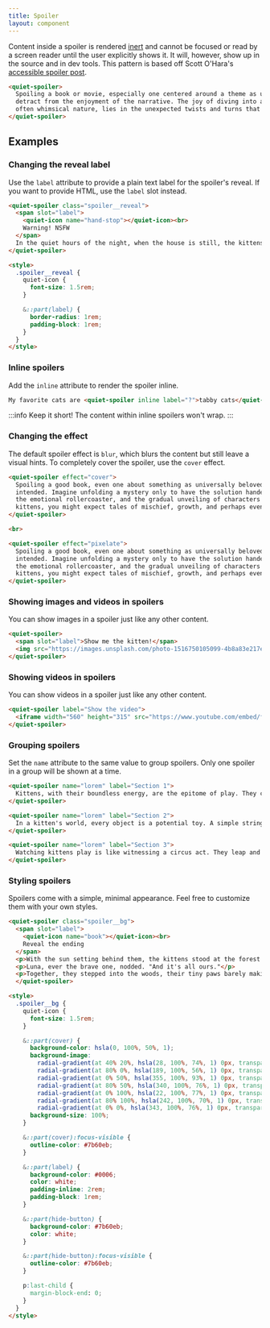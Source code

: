```yaml
---
title: Spoiler
layout: component
---
```


Content inside a spoiler is rendered [inert](https://developer.mozilla.org/en-US/docs/Web/HTML/Global_attributes/inert) and cannot be focused or read by a screen reader until the user explicitly shows it. It will, however, show up in the source and in dev tools. This pattern is based off Scott O'Hara's [accessible spoiler post](https://www.scottohara.me/blog/2024/08/22/spoiler.html).

```html {.example}
<quiet-spoiler>
  Spoiling a book or movie, especially one centered around a theme as universally beloved as cats, can significantly 
  detract from the enjoyment of the narrative. The joy of diving into a story about cats, with their mysterious and 
  often whimsical nature, lies in the unexpected twists and turns that mirror their unpredictable behavior.
</quiet-spoiler>
```

## Examples

### Changing the reveal label

Use the `label` attribute to provide a plain text label for the spoiler's reveal. If you want to provide HTML, use the `label` slot instead.

```html {.example}
<quiet-spoiler class="spoiler__reveal">
  <span slot="label">
    <quiet-icon name="hand-stop"></quiet-icon><br>
    Warning! NSFW
  </span>
  In the quiet hours of the night, when the house is still, the kittens decide it's time for their raucous escapades. They've discovered the laundry basket, not for napping, but for a game of 'who can make the most noise with the least amount of fabric.' Tumbling into a pile of freshly washed socks, they wrestle and roll, occasionally getting their tiny claws stuck in more intimate articles of clothing, leading to a flurry of playful, albeit slightly embarrassing, attempts to free themselves. Their innocent chaos turns the bedroom into a scene that's part comedy, part mild scandal, as they inadvertently create a kitten burlesque show with every leap and pounce.
</quiet-spoiler>

<style>
  .spoiler__reveal {
    quiet-icon {
      font-size: 1.5rem;
    }

    &::part(label) {
      border-radius: 1rem;
      padding-block: 1rem;
    }
  }
</style>
```

### Inline spoilers

Add the `inline` attribute to render the spoiler inline.

```html {.example}
My favorite cats are <quiet-spoiler inline label="?">tabby cats</quiet-spoiler> and <quiet-spoiler inline label="?">flabby cats</quiet-spoiler>.
```

:::info
Keep it short! The content within inline spoilers won't wrap.
:::

### Changing the effect

The default spoiler effect is `blur`, which blurs the content but still leave a visual hints. To completely cover the spoiler, use the `cover` effect.

```html {.example}
<quiet-spoiler effect="cover">
  Spoiling a good book, even one about something as universally beloved as kittens, robs you of the journey the author 
  intended. Imagine unfolding a mystery only to have the solution handed to you at the start; the delight of discovery, 
  the emotional rollercoaster, and the gradual unveiling of characters' depths are all diminished. In a book about 
  kittens, you might expect tales of mischief, growth, and perhaps even a bit of heart-warming drama.
</quiet-spoiler>

<br>

<quiet-spoiler effect="pixelate">
  Spoiling a good book, even one about something as universally beloved as kittens, robs you of the journey the author 
  intended. Imagine unfolding a mystery only to have the solution handed to you at the start; the delight of discovery, 
  the emotional rollercoaster, and the gradual unveiling of characters' depths are all diminished. In a book about 
  kittens, you might expect tales of mischief, growth, and perhaps even a bit of heart-warming drama.
</quiet-spoiler>
```

### Showing images and videos in spoilers

You can show images in a spoiler just like any other content.

```html {.example}
<quiet-spoiler>
  <span slot="label">Show me the kitten!</span>
  <img src="https://images.unsplash.com/photo-1516750105099-4b8a83e217ee?q=80&w=1000&auto=format&fit=crop&ixlib=rb-4.0.3&ixid=M3wxMjA3fDB8MHxwaG90by1wYWdlfHx8fGVufDB8fHx8fA%3D%3D" alt="A kitten plays with toys">
</quiet-spoiler>
```

### Showing videos in spoilers

You can show videos in a spoiler just like any other content.

```html {.example}
<quiet-spoiler label="Show the video">
  <iframe width="560" height="315" src="https://www.youtube.com/embed/fOd16PT1S7A?si=J8Z5QmCZvUhZ4r1M" title="YouTube video player" frameborder="0" allow="accelerometer; autoplay; clipboard-write; encrypted-media; gyroscope; picture-in-picture; web-share" referrerpolicy="strict-origin-when-cross-origin" allowfullscreen style="margin-block-end: 0;"></iframe>
</quiet-spoiler>
```

### Grouping spoilers

Set the `name` attribute to the same value to group spoilers. Only one spoiler in a group will be shown at a time.

```html {.example .flex-column}
<quiet-spoiler name="lorem" label="Section 1">
  Kittens, with their boundless energy, are the epitome of play. They chase after anything that moves, honing their hunting skills through endless games. Their playful tumbles not only entertain but also strengthen bonds with their human families.
</quiet-spoiler>

<quiet-spoiler name="lorem" label="Section 2">
  In a kitten's world, every object is a potential toy. A simple string or a feather can become a dragon to chase or a bird to catch. This playfulness is essential for their development, teaching them skills they'll need as adults.
</quiet-spoiler>

<quiet-spoiler name="lorem" label="Section 3">
  Watching kittens play is like witnessing a circus act. They leap and tumble with a grace that belies their tiny size, turning every moment into a spectacle of joy. Their antics remind us to find joy in the simplest of things.
</quiet-spoiler>
```

### Styling spoilers

Spoilers come with a simple, minimal appearance. Feel free to customize them with your own styles.

```html {.example}
<quiet-spoiler class="spoiler__bg">
  <span slot="label">
    <quiet-icon name="book"></quiet-icon><br>
    Reveal the ending
  </span>
  <p>With the sun setting behind them, the kittens stood at the forest's edge. Smudge, the wise gray tabby, looked at his siblings. "We've seen the world," he meowed softly.</p>
  <p>Luna, ever the brave one, nodded. "And it's all ours."</p>
  <p>Together, they stepped into the woods, their tiny paws barely making a sound. The forest, dark and full of whispers, welcomed them. As night fell, their eyes gleamed like stars, leading them into the unknown, where every shadow held a new tale. And so, their adventure continued, into the heart of the wild, forever chasing the next horizon.</p>
  </quiet-spoiler>

<style>
  .spoiler__bg {
    quiet-icon {
      font-size: 1.5rem;
    }

    &::part(cover) {
      background-color: hsla(0, 100%, 50%, 1);
      background-image:
        radial-gradient(at 40% 20%, hsla(28, 100%, 74%, 1) 0px, transparent 50%),
        radial-gradient(at 80% 0%, hsla(189, 100%, 56%, 1) 0px, transparent 50%),
        radial-gradient(at 0% 50%, hsla(355, 100%, 93%, 1) 0px, transparent 50%),
        radial-gradient(at 80% 50%, hsla(340, 100%, 76%, 1) 0px, transparent 50%),
        radial-gradient(at 0% 100%, hsla(22, 100%, 77%, 1) 0px, transparent 50%),
        radial-gradient(at 80% 100%, hsla(242, 100%, 70%, 1) 0px, transparent 50%),
        radial-gradient(at 0% 0%, hsla(343, 100%, 76%, 1) 0px, transparent 50%);
      background-size: 100%;
    }

    &::part(cover):focus-visible {
      outline-color: #7b60eb;
    }

    &::part(label) {
      background-color: #0006;
      color: white;
      padding-inline: 2rem;
      padding-block: 1rem;
    }

    &::part(hide-button) {
      background-color: #7b60eb;
      color: white;
    }

    &::part(hide-button):focus-visible {
      outline-color: #7b60eb;
    }

    p:last-child {
      margin-block-end: 0;
    }
  }
</style>
```
